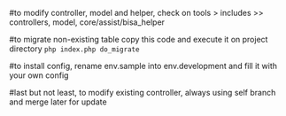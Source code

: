 #to modify controller, model and helper, check on tools > includes >> controllers, model, core/assist/bisa_helper

#to migrate non-existing table copy this code and execute it on project directory `php index.php do_migrate`

#to install config, rename env.sample into env.development and fill it with your own config

#last but not least, to modify existing controller, always using self branch and merge later for update
